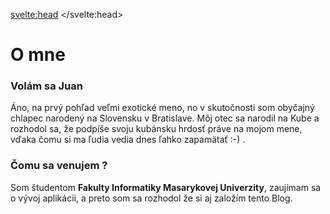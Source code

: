 <svelte:head>
	<title>O mne</title>
</svelte:head>

# O mne

### Volám sa Juan
Áno, na prvý pohľad veľmi exotické meno, no v skutočnosti som obyčajný chlapec narodený na Slovensku v Bratislave. Môj otec sa narodil na Kube a rozhodol sa, že podpíše svoju kubánsku hrdosť práve na mojom mene, vďaka čomu si ma ľudia vedia dnes ľahko zapamätať :-) .

### Čomu sa venujem ?
Som študentom **Fakulty Informatiky Masarykovej Univerzity**, zaujímam sa o vývoj aplikácii, a preto som sa rozhodol že si aj založím tento Blog.
